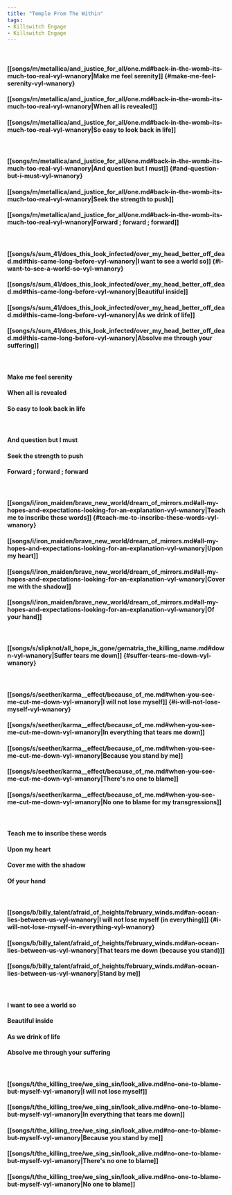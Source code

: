 ```yaml
---
title: "Temple From The Within"
tags:
- Killswitch Engage
- Killswitch Engage
---
```

&nbsp;
#### [[songs/m/metallica/and_justice_for_all/one.md#back-in-the-womb-its-much-too-real-vyl-wnanory|Make me feel serenity]] {#make-me-feel-serenity-vyl-wnanory}
#### [[songs/m/metallica/and_justice_for_all/one.md#back-in-the-womb-its-much-too-real-vyl-wnanory|When all is revealed]]
#### [[songs/m/metallica/and_justice_for_all/one.md#back-in-the-womb-its-much-too-real-vyl-wnanory|So easy to look back in life]]
&nbsp;
#### [[songs/m/metallica/and_justice_for_all/one.md#back-in-the-womb-its-much-too-real-vyl-wnanory|And question but I must]] {#and-question-but-i-must-vyl-wnanory}
#### [[songs/m/metallica/and_justice_for_all/one.md#back-in-the-womb-its-much-too-real-vyl-wnanory|Seek the strength to push]]
#### [[songs/m/metallica/and_justice_for_all/one.md#back-in-the-womb-its-much-too-real-vyl-wnanory|Forward ; forward ; forward]]
&nbsp;
#### [[songs/s/sum_41/does_this_look_infected/over_my_head_better_off_dead.md#this-came-long-before-vyl-wnanory|I want to see a world so]] {#i-want-to-see-a-world-so-vyl-wnanory}
#### [[songs/s/sum_41/does_this_look_infected/over_my_head_better_off_dead.md#this-came-long-before-vyl-wnanory|Beautiful inside]]
#### [[songs/s/sum_41/does_this_look_infected/over_my_head_better_off_dead.md#this-came-long-before-vyl-wnanory|As we drink of life]]
#### [[songs/s/sum_41/does_this_look_infected/over_my_head_better_off_dead.md#this-came-long-before-vyl-wnanory|Absolve me through your suffering]]
&nbsp;
#### Make me feel serenity
#### When all is revealed
#### So easy to look back in life
&nbsp;
#### And question but I must
#### Seek the strength to push
#### Forward ; forward ; forward
&nbsp;
#### [[songs/i/iron_maiden/brave_new_world/dream_of_mirrors.md#all-my-hopes-and-expectations-looking-for-an-explanation-vyl-wnanory|Teach me to inscribe these words]] {#teach-me-to-inscribe-these-words-vyl-wnanory}
#### [[songs/i/iron_maiden/brave_new_world/dream_of_mirrors.md#all-my-hopes-and-expectations-looking-for-an-explanation-vyl-wnanory|Upon my heart]]
#### [[songs/i/iron_maiden/brave_new_world/dream_of_mirrors.md#all-my-hopes-and-expectations-looking-for-an-explanation-vyl-wnanory|Cover me with the shadow]]
#### [[songs/i/iron_maiden/brave_new_world/dream_of_mirrors.md#all-my-hopes-and-expectations-looking-for-an-explanation-vyl-wnanory|Of your hand]]
&nbsp;
#### [[songs/s/slipknot/all_hope_is_gone/gematria_the_killing_name.md#down-vyl-wnanory|Suffer tears me down]] {#suffer-tears-me-down-vyl-wnanory}
&nbsp;
#### [[songs/s/seether/karma__effect/because_of_me.md#when-you-see-me-cut-me-down-vyl-wnanory|I will not lose myself]] {#i-will-not-lose-myself-vyl-wnanory}
#### [[songs/s/seether/karma__effect/because_of_me.md#when-you-see-me-cut-me-down-vyl-wnanory|In everything that tears me down]]
#### [[songs/s/seether/karma__effect/because_of_me.md#when-you-see-me-cut-me-down-vyl-wnanory|Because you stand by me]]
#### [[songs/s/seether/karma__effect/because_of_me.md#when-you-see-me-cut-me-down-vyl-wnanory|There's no one to blame]]
#### [[songs/s/seether/karma__effect/because_of_me.md#when-you-see-me-cut-me-down-vyl-wnanory|No one to blame for my transgressions]]
&nbsp;
#### Teach me to inscribe these words
#### Upon my heart
#### Cover me with the shadow
#### Of your hand
&nbsp;
#### [[songs/b/billy_talent/afraid_of_heights/february_winds.md#an-ocean-lies-between-us-vyl-wnanory|I will not lose myself (in everything)]] {#i-will-not-lose-myself-in-everything-vyl-wnanory}
#### [[songs/b/billy_talent/afraid_of_heights/february_winds.md#an-ocean-lies-between-us-vyl-wnanory|That tears me down (because you stand)]]
#### [[songs/b/billy_talent/afraid_of_heights/february_winds.md#an-ocean-lies-between-us-vyl-wnanory|Stand by me]]
&nbsp;
#### I want to see a world so
#### Beautiful inside
#### As we drink of life
#### Absolve me through your suffering
&nbsp;
#### [[songs/t/the_killing_tree/we_sing_sin/look_alive.md#no-one-to-blame-but-myself-vyl-wnanory|I will not lose myself]]
#### [[songs/t/the_killing_tree/we_sing_sin/look_alive.md#no-one-to-blame-but-myself-vyl-wnanory|In everything that tears me down]]
#### [[songs/t/the_killing_tree/we_sing_sin/look_alive.md#no-one-to-blame-but-myself-vyl-wnanory|Because you stand by me]]
#### [[songs/t/the_killing_tree/we_sing_sin/look_alive.md#no-one-to-blame-but-myself-vyl-wnanory|There's no one to blame]]
#### [[songs/t/the_killing_tree/we_sing_sin/look_alive.md#no-one-to-blame-but-myself-vyl-wnanory|No one to blame]]
